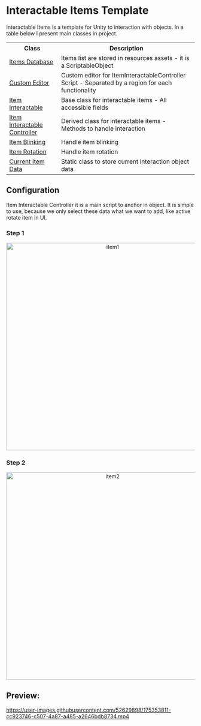 # Interactable Items Template

Interactable Items is a template for Unity to interaction with objects. In a table below I present main classes in project.

<table align="center">
  <tr>
    <th>Class</th>
    <th>Description</th>
  </tr>
  <tr>
    <td><a href="https://github.com/UrbanskiJuliusz/InteractableItemsTemplate/blob/main/Scripts/ItemInteraction/InteractionItemsSO.cs">Items Database</a></td>
    <td>Items list are stored in resources assets - it is a ScriptableObject</td>
  </tr>
  <tr>
    <td><a href="https://github.com/UrbanskiJuliusz/InteractableItemsTemplate/blob/main/Scripts/Editor/ItemInteractableControllerEditor.cs">Custom Editor</a></td>
    <td>Custom editor for ItemInteractableController Script - Separated by a region for each functionality</td>
  </tr>
  <tr>
    <td><a href="https://github.com/UrbanskiJuliusz/InteractableItemsTemplate/blob/main/Scripts/ItemInteraction/ItemInteractable.cs">Item Interactable</a></td>
    <td>Base class for interactable items - All accessible fields</td>
  </tr>  
    <tr>
    <td><a href="https://github.com/UrbanskiJuliusz/InteractableItemsTemplate/blob/main/Scripts/ItemInteraction/ItemInteractableController.cs">Item Interactable Controller</a></td>
    <td>Derived class for interactable items - Methods to handle interaction</td>
  </tr>  
  <tr>
    <td><a href="https://github.com/UrbanskiJuliusz/InteractableItemsTemplate/blob/main/Scripts/ItemInteraction/ItemBlinking.cs">Item Blinking</a></td>
    <td>Handle item blinking</td>
  </tr>
  <tr>
    <td><a href="https://github.com/UrbanskiJuliusz/InteractableItemsTemplate/blob/main/Scripts/ItemInteraction/ItemRotation.cs">Item Rotation</a></td>
    <td>Handle item rotation</td>
  </tr>
  <tr>
    <td><a href="https://github.com/UrbanskiJuliusz/InteractableItemsTemplate/blob/main/Scripts/ItemInteraction/CurrentItemData.cs">Current Item Data</a></td>
    <td>Static class to store current interaction object data</td>
  </tr>  
</table>

## Configuration

Item Interactable Controller it is a main script to anchor in object. It is simple to use, because we only select these data what we want to add, like active rotate item in UI.

### Step 1

<p align="center">
<img width="553" align="center" alt="item1" src="https://user-images.githubusercontent.com/52629898/175356112-2924c207-e915-4cdf-bb30-7029dbfdbcac.png">
</p>

### Step 2

<p align="center">
<img width="553" alt="item2" src="https://user-images.githubusercontent.com/52629898/175356462-79a6cc40-8c64-4360-891f-56ceedb4f51d.png">
</p>

## Preview:

https://user-images.githubusercontent.com/52629898/175353811-cc923746-c507-4a87-a485-a2646bdb8734.mp4


